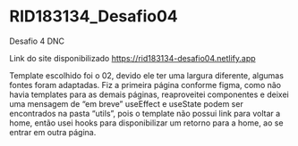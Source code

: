 # RID183134_Desafio04
 Desafio 4 DNC

 Link do site disponibilizado https://rid183134-desafio04.netlify.app

Template escolhido foi o 02, devido ele ter uma largura diferente, algumas fontes foram adaptadas.
 Fiz a primeira página conforme figma, como não havia templates para as demais páginas, reaproveitei componentes e deixei uma mensagem de “em breve”
 useEffect e useState podem ser encontrados na pasta “utils”, pois o template não possui link para voltar a home, então usei hooks para disponibilizar um retorno para a home, ao se entrar em outra página.  